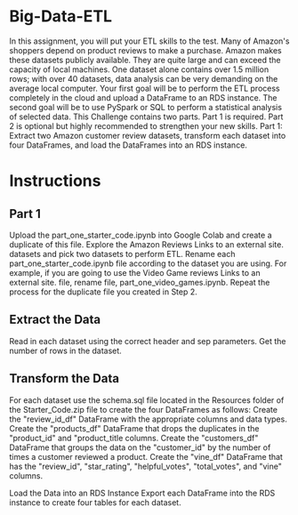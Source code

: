 # Big-Data-ETL

In this assignment, you will put your ETL skills to the test. Many of Amazon's shoppers depend on product reviews to make a purchase. Amazon makes these datasets publicly available. They are quite large and can exceed the capacity of local machines. One dataset alone contains over 1.5 million rows; with over 40 datasets, data analysis can be very demanding on the average local computer. Your first goal will be to perform the ETL process completely in the cloud and upload a DataFrame to an RDS instance. The second goal will be to use PySpark or SQL to perform a statistical analysis of selected data.
This Challenge contains two parts. Part 1 is required. Part 2 is optional but highly recommended to strengthen your new skills.
Part 1: Extract two Amazon customer review datasets, transform each dataset into four DataFrames, and load the DataFrames into an RDS instance.

# Instructions

## Part 1

Upload the part_one_starter_code.ipynb into Google Colab and create a duplicate of this file.
Explore the Amazon Reviews Links to an external site. datasets and pick two datasets to perform ETL.
Rename each part_one_starter_code.ipynb file according to the dataset you are using. For example, if you are going to use the Video Game reviews Links to an external site. file, rename file, part_one_video_games.ipynb. Repeat the process for the duplicate file you created in Step 2.

## Extract the Data
Read in each dataset using the correct header and sep parameters.
Get the number of rows in the dataset.

## Transform the Data
For each dataset use the schema.sql file located in the Resources folder of the Starter_Code.zip file to create the four DataFrames as follows:
Create the "review_id_df" DataFrame with the appropriate columns and data types.
Create the "products_df" DataFrame that drops the duplicates in the "product_id" and "product_title columns.
Create the "customers_df" DataFrame that groups the data on the "customer_id" by the number of times a customer reviewed a product.
Create the "vine_df" DataFrame that has the "review_id", "star_rating", "helpful_votes", "total_votes", and "vine" columns.

Load the Data into an RDS Instance
Export each DataFrame into the RDS instance to create four tables for each dataset.